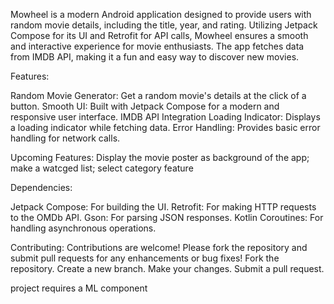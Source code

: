 Mowheel is a modern Android application designed to provide users with random movie details, including the title, year, and rating. Utilizing Jetpack Compose for its UI and Retrofit for API calls, Mowheel ensures a smooth and interactive experience for movie enthusiasts. The app fetches data from IMDB API, making it a fun and easy way to discover new movies.

Features:

Random Movie Generator: Get a random movie's details at the click of a button.
Smooth UI: Built with Jetpack Compose for a modern and responsive user interface.
IMDB API Integration
Loading Indicator: Displays a loading indicator while fetching data.
Error Handling: Provides basic error handling for network calls.

Upcoming Features:
Display the movie poster as background of the app; make a watcged list; select category feature

Dependencies:

Jetpack Compose: For building the UI.
Retrofit: For making HTTP requests to the OMDb API.
Gson: For parsing JSON responses.
Kotlin Coroutines: For handling asynchronous operations.

Contributing:
Contributions are welcome! Please fork the repository and submit pull requests for any enhancements or bug fixes!
Fork the repository.
Create a new branch.
Make your changes.
Submit a pull request.


project requires a ML component